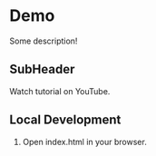 # Demo

Some description!

## SubHeader

Watch tutorial on YouTube.

## Local Development

1. Open index.html in your browser.
